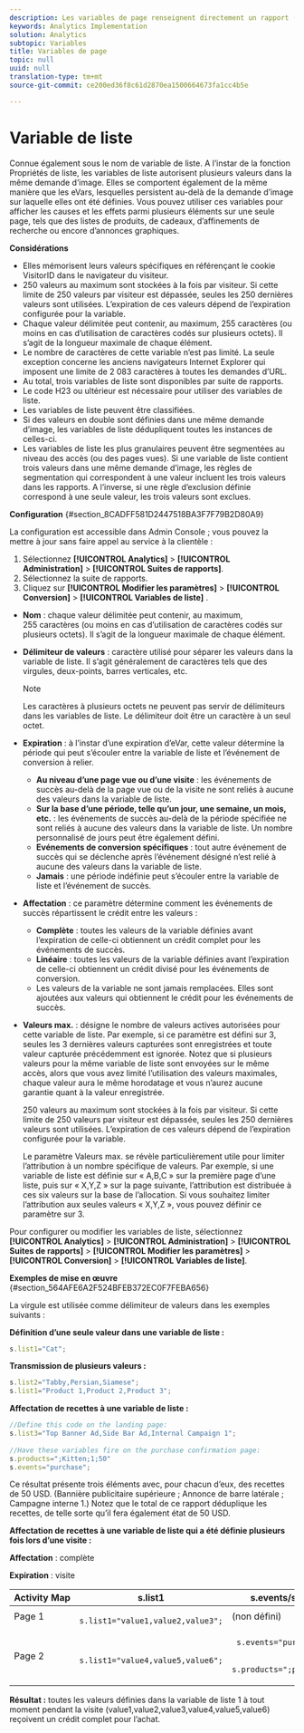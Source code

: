 ```yaml
---
description: Les variables de page renseignent directement un rapport (pageName, props de liste, variables de liste, etc.).
keywords: Analytics Implementation
solution: Analytics
subtopic: Variables
title: Variables de page
topic: null
uuid: null
translation-type: tm+mt
source-git-commit: ce200ed36f8c61d2870ea1500664673fa1cc4b5e

---
```



# Variable de liste

Connue également sous le nom de variable de liste. A l’instar de la fonction Propriétés de liste, les variables de liste autorisent plusieurs valeurs dans la même demande d’image. Elles se comportent également de la même manière que les eVars, lesquelles persistent au-delà de la demande d’image sur laquelle elles ont été définies. Vous pouvez utiliser ces variables pour afficher les causes et les effets parmi plusieurs éléments sur une seule page, tels que des listes de produits, de cadeaux, d’affinements de recherche ou encore d’annonces graphiques.

<!-- 

listN.xml (bob edit)

 -->

**Considérations**

* Elles mémorisent leurs valeurs spécifiques en référençant le cookie VisitorID dans le navigateur du visiteur.
* 250 valeurs au maximum sont stockées à la fois par visiteur. Si cette limite de 250 valeurs par visiteur est dépassée, seules les 250 dernières valeurs sont utilisées. L’expiration de ces valeurs dépend de l’expiration configurée pour la variable.
* Chaque valeur délimitée peut contenir, au maximum, 255 caractères (ou moins en cas d’utilisation de caractères codés sur plusieurs octets). Il s’agit de la longueur maximale de chaque élément.
* Le nombre de caractères de cette variable n’est pas limité. La seule exception concerne les anciens navigateurs Internet Explorer qui imposent une limite de 2 083 caractères à toutes les demandes d’URL.
* Au total, trois variables de liste sont disponibles par suite de rapports.
* Le code H23 ou ultérieur est nécessaire pour utiliser des variables de liste.
* Les variables de liste peuvent être classifiées.
* Si des valeurs en double sont définies dans une même demande d’image, les variables de liste dédupliquent toutes les instances de celles-ci.
* Les variables de liste les plus granulaires peuvent être segmentées au niveau des accès (ou des pages vues). Si une variable de liste contient trois valeurs dans une même demande d’image, les règles de segmentation qui correspondent à une valeur incluent les trois valeurs dans les rapports. A l’inverse, si une règle d’exclusion définie correspond à une seule valeur, les trois valeurs sont exclues.

**Configuration** {#section_8CADFF581D2447518BA3F7F79B2D80A9}

La configuration est accessible dans Admin Console ; vous pouvez la mettre à jour sans faire appel au service à la clientèle :

1. Sélectionnez **[!UICONTROL Analytics]** &gt; **[!UICONTROL Administration]** &gt; **[!UICONTROL Suites de rapports]**.
1. Sélectionnez la suite de rapports.
1. Cliquez sur **[!UICONTROL Modifier les paramètres]** &gt; **[!UICONTROL Conversion]** &gt; **[!UICONTROL Variables de liste]** .

* **Nom** : chaque valeur délimitée peut contenir, au maximum, 255 caractères (ou moins en cas d’utilisation de caractères codés sur plusieurs octets). Il s’agit de la longueur maximale de chaque élément.
* **Délimiteur de valeurs** : caractère utilisé pour séparer les valeurs dans la variable de liste. Il s’agit généralement de caractères tels que des virgules, deux-points, barres verticales, etc.

   >[!NOTE]
   >
   >Les caractères à plusieurs octets ne peuvent pas servir de délimiteurs dans les variables de liste. Le délimiteur doit être un caractère à un seul octet.

* **Expiration** : à l’instar d’une expiration d’eVar, cette valeur détermine la période qui peut s’écouler entre la variable de liste et l’événement de conversion à relier.

   * **Au niveau d’une page vue ou d’une visite** : les événements de succès au-delà de la page vue ou de la visite ne sont reliés à aucune des valeurs dans la variable de liste.
   * **Sur la base d’une période, telle qu’un jour, une semaine, un mois, etc.** : les événements de succès au-delà de la période spécifiée ne sont reliés à aucune des valeurs dans la variable de liste. Un nombre personnalisé de jours peut être également défini.
   * **Evénements de conversion spécifiques** : tout autre événement de succès qui se déclenche après l’événement désigné n’est relié à aucune des valeurs dans la variable de liste.
   * **Jamais** : une période indéfinie peut s’écouler entre la variable de liste et l’événement de succès.

* **Affectation** : ce paramètre détermine comment les événements de succès répartissent le crédit entre les valeurs :

   * **Complète** : toutes les valeurs de la variable définies avant l’expiration de celle-ci obtiennent un crédit complet pour les événements de succès.
   * **Linéaire** : toutes les valeurs de la variable définies avant l’expiration de celle-ci obtiennent un crédit divisé pour les événements de conversion.
   * Les valeurs de la variable ne sont jamais remplacées. Elles sont ajoutées aux valeurs qui obtiennent le crédit pour les événements de succès.

* **Valeurs max.** : désigne le nombre de valeurs actives autorisées pour cette variable de liste. Par exemple, si ce paramètre est défini sur 3, seules les 3 dernières valeurs capturées sont enregistrées et toute valeur capturée précédemment est ignorée. Notez que si plusieurs valeurs pour la même variable de liste sont envoyées sur le même accès, alors que vous avez limité l’utilisation des valeurs maximales, chaque valeur aura le même horodatage et vous n’aurez aucune garantie quant à la valeur enregistrée.

   250 valeurs au maximum sont stockées à la fois par visiteur. Si cette limite de 250 valeurs par visiteur est dépassée, seules les 250 dernières valeurs sont utilisées. L’expiration de ces valeurs dépend de l’expiration configurée pour la variable.

   Le paramètre Valeurs max. se révèle particulièrement utile pour limiter l’attribution à un nombre spécifique de valeurs. Par exemple, si une variable de liste est définie sur « A,B,C » sur la première page d’une liste, puis sur « X,Y,Z » sur la page suivante, l’attribution est distribuée à ces six valeurs sur la base de l’allocation. Si vous souhaitez limiter l’attribution aux seules valeurs « X,Y,Z », vous pouvez définir ce paramètre sur 3.

Pour configurer ou modifier les variables de liste, sélectionnez **[!UICONTROL Analytics]** &gt; **[!UICONTROL Administration]** &gt; **[!UICONTROL Suites de rapports]** &gt; **[!UICONTROL Modifier les paramètres]** &gt; **[!UICONTROL Conversion]** &gt; **[!UICONTROL Variables de liste]**.

**Exemples de mise en œuvre** {#section_564AFE6A2F524BFEB372EC0F7FEBA656}

La virgule est utilisée comme délimiteur de valeurs dans les exemples suivants :

**Définition d’une seule valeur dans une variable de liste :**

```js
s.list1="Cat";
```

**Transmission de plusieurs valeurs :**

```js
s.list2="Tabby,Persian,Siamese"; 
s.list1="Product 1,Product 2,Product 3";
```

**Affectation de recettes à une variable de liste :**

```js
//Define this code on the landing page: 
s.list3="Top Banner Ad,Side Bar Ad,Internal Campaign 1"; 
 
//Have these variables fire on the purchase confirmation page: 
s.products=";Kitten;1;50" 
s.events="purchase";
```

Ce résultat présente trois éléments avec, pour chacun d’eux, des recettes de 50 USD. (Bannière publicitaire supérieure ; Annonce de barre latérale ; Campagne interne 1.) Notez que le total de ce rapport déduplique les recettes, de telle sorte qu’il fera également état de 50 USD.

**Affectation de recettes à une variable de liste qui a été définie plusieurs fois lors d’une visite :**

**Affectation** : complète

**Expiration** : visite

<table id="table_09E1879B44624A858555449E2DC74E69"> 
 <thead> 
  <tr> 
   <th colname="col1" class="entry"> Activity Map </th> 
   <th colname="col2" class="entry"> s.list1 </th> 
   <th colname="col3" class="entry"> s.events/s.products </th> 
  </tr> 
 </thead>
 <tbody> 
  <tr> 
   <td colname="col1"> Page 1 </td> 
   <td colname="col2"> <code> s.list1="value1,value2,value3"; </code> </td> 
   <td colname="col3"> (non défini) </td> 
  </tr> 
  <tr> 
   <td colname="col1"> Page 2 </td> 
   <td colname="col2"> <code> s.list1="value4,value5,value6"; </code> </td> 
   <td colname="col3"> <p> <code> s.events="purchase"; </code> </p> <p> <code> s.products=";product;1;200" </code> </p> </td> 
  </tr> 
 </tbody> 
</table>

**Résultat :** toutes les valeurs définies dans la variable de liste 1 à tout moment pendant la visite (value1,value2,value3,value4,value5,value6) reçoivent un crédit complet pour l’achat.

